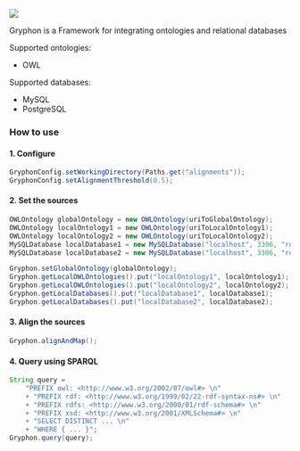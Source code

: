 ![](https://photos-5.dropbox.com/t/2/AADiBA0IF9OuBOex3D8ZOj9BEmKarYRRjMO1bAcAi_Txmw/12/98073648/png/1024x768/3/1425592800/0/2/Gryphon.png/CLD44S4gASACIAMoAQ/pWKjWXkkFqA98JFTG7C6I29El6Mf-kVgJuiw8oX3KDE)

Gryphon is a Framework for integrating ontologies and relational databases

Supported ontologies:
* OWL

Supported databases: 
* MySQL
* PostgreSQL

### How to use

#### 1. Configure
```java
GryphonConfig.setWorkingDirectory(Paths.get("alignments"));
GryphonConfig.setAlignmentThreshold(0.5);
```

#### 2. Set the sources
```java
OWLOntology globalOntology = new OWLOntology(uriToGlobalOntology); 
OWLOntology localOntology1 = new OWLOntology(uriToLocalOntology1); 
OWLOntology localOntology2 = new OWLOntology(uriToLocalOntology2);
MySQLDatabase localDatabase1 = new MySQLDatabase("localhost", 3306, "root", "root", "localDatabase1"); 
MySQLDatabase localDatabase2 = new MySQLDatabase("localhost", 3306, "root", "root", "localDatabase2"); 

Gryphon.setGlobalOntology(globalOntology); 
Gryphon.getLocalOWLOntologies().put("localOntology1", localOntology1);
Gryphon.getLocalOWLOntologies().put("localOntology2", localOntology2);
Gryphon.getLocalDatabases().put("localDatabase1", localDatabase1);
Gryphon.getLocalDatabases().put("localDatabase2", localDatabase2);
```

#### 3. Align the sources
```java
Gryphon.alignAndMap();
```

#### 4. Query using SPARQL
```java
String query = 
	"PREFIX owl: <http://www.w3.org/2002/07/owl#> \n"
	+ "PREFIX rdf: <http://www.w3.org/1999/02/22-rdf-syntax-ns#> \n"
	+ "PREFIX rdfs: <http://www.w3.org/2000/01/rdf-schema#> \n"
	+ "PREFIX xsd: <http://www.w3.org/2001/XMLSchema#> \n"
	+ "SELECT DISTINCT ... \n"
	+ "WHERE { ... }"; 
Gryphon.query(query);
```
